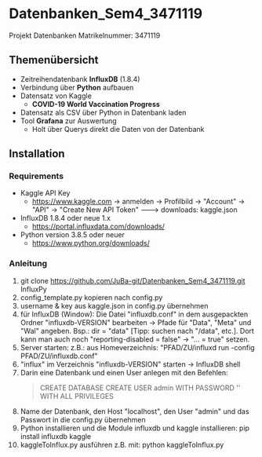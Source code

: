 # Datenbanken_Sem4_3471119
Projekt Datenbanken
Matrikelnummer: 3471119
## Themenübersicht
* Zeitreihendatenbank __InfluxDB__ (1.8.4)
* Verbindung über __Python__ aufbauen
* Datensatz von Kaggle
  * __COVID-19 World Vaccination Progress__
* Datensatz als CSV über Python in Datenbank laden
* Tool __Grafana__ zur Auswertung
  * Holt über Querys direkt die Daten von der Datenbank
## Installation
### Requirements
* Kaggle API Key
  * https://www.kaggle.com -> anmelden -> Profilbild -> "Account" -> "API" -> "Create New API Token" ---> downloads: kaggle.json
* InfluxDB 1.8.4 oder neue 1.x
  * https://portal.influxdata.com/downloads/
* Python version 3.8.5 oder neuer
  * https://www.python.org/downloads/
### Anleitung
1. git clone https://github.com/JuBa-git/Datenbanken_Sem4_3471119.git InfluxPy
2. config_template.py kopieren nach config.py
3. username & key aus kaggle.json in config.py übernehmen
4. für InfluxDB (Window): Die Datei "influxdb.conf" in dem ausgepackten Ordner "influxdb-VERSION" bearbeiten -> Pfade für "Data", "Meta" und "Wal" angeben. Bsp.: dir = "data" [Tipp: suchen nach "/data", etc.]. Dort kann man auch noch "reporting-disabled = false" -> "... = true" setzen.
5. Server starten: z.B.: aus Homeverzeichnis: "PFAD/ZU/influxd run -config PFAD/ZU/influxdb.conf"
6. "influx" im Verzeichnis "influxdb-VERSION" starten -> InfluxDB shell
7. Darin eine Datenbank und einen User anlegen mit den Befehlen:
    > CREATE DATABASE <myDB>
    > CREATE USER admin WITH PASSWORD '<password>' WITH ALL PRIVILEGES
9. Name der Datenbank, den Host "localhost", den User "admin" und das Passwort in die config.py übernehmen
10. Python installieren und die Module influxdb und kaggle installieren: pip install influxdb kaggle
11. kaggleToInflux.py ausführen z.B. mit: python kaggleToInflux.py
